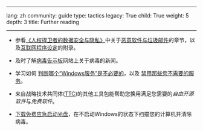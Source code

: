 

---

lang: zh
community: guide
type: tactics
legacy: True
child: True
weight: 5
depth: 3
title: Further reading

---

- 参看[《人权捍卫者的数据安全与隐私》](http://www.frontlinedefenders.org/manual/en/esecman/)中关于[恶意软件与垃圾邮件](http://www.frontlinedefenders.org/manual/en/esecman/chapter2_9.html)的章节，以及[互联网程序设定](http://www.frontlinedefenders.org/manual/en/esecman/appendix_c.html)的附录。

- 及时了解[病毒告示板](http://www.virusbtn.com)网站上关于病毒的新闻。

- 学习如何 [判断哪个“Windows服务”是不必要的](https://security.berkeley.edu/MinStds/Determining-Un-Services-Windows.html)，以及 [禁用那些您不需要的服务](http://www.marksanborn.net/howto/turn-off-unnecessary-windows-services)。

- 来自战略技术共同体([TTC](http://tacticaltech.org))的其他工具包能帮助您换用满足您需要的*自由开源软件*与*免费软件*。

- [下载免费应急启动光盘](http://www.askvg.com/download-free-bootable-rescue-cds-from-kaspersky-bitdefender-avira-f-secure-and-others/)，在不启动Windows的状态下扫描您的计算机并清除病毒。



